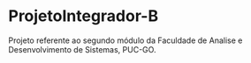 # ProjetoIntegrador-B
Projeto referente ao segundo módulo da Faculdade de Analise e Desenvolvimento de Sistemas, PUC-GO.
